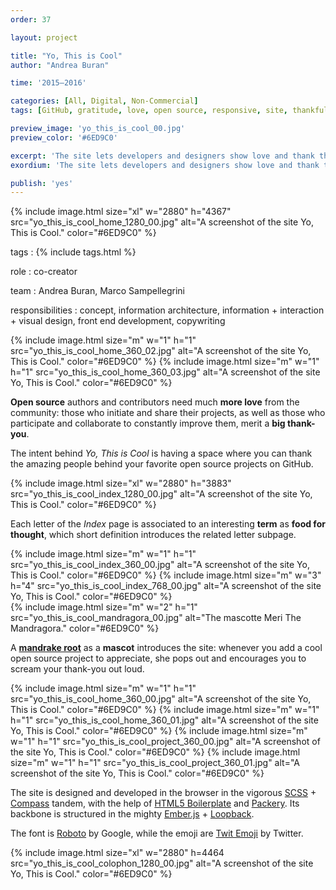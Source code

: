 ```yaml
---
order: 37

layout: project

title: "Yo, This is Cool"
author: "Andrea Buran"

time: '2015–2016'

categories: [All, Digital, Non-Commercial]
tags: [GitHub, gratitude, love, open source, responsive, site, thankfullness]

preview_image: 'yo_this_is_cool_00.jpg'
preview_color: '#6ED9C0'

excerpt: 'The site lets developers and designers show love and thank the people behind their favorite open source projects on GitHub.'
exordium: 'The site lets developers and designers show love and thank the people behind their favorite open source projects on GitHub.'

publish: 'yes'
---
```


<div class="figures">
    {% include image.html
        size="xl"
        w="2880" h="4367"
        src="yo_this_is_cool_home_1280_00.jpg"
        alt="A screenshot of the site Yo, This is Cool."
        color="#6ED9C0"
    %}
</div>

tags
: {% include tags.html %}

role
: co-creator

team
: Andrea Buran, Marco Sampellegrini

responsibilities
: concept, information architecture, information + interaction + visual design, front end development, copywriting

<div class="figures">
    {% include image.html
        size="m"
        w="1" h="1"
        src="yo_this_is_cool_home_360_02.jpg"
        alt="A screenshot of the site Yo, This is Cool."
        color="#6ED9C0"
    %}
    {% include image.html
        size="m"
        w="1" h="1"
        src="yo_this_is_cool_home_360_03.jpg"
        alt="A screenshot of the site Yo, This is Cool."
        color="#6ED9C0"
    %}
</div>

**Open source** authors and contributors need much **more love** from the community: those who initiate and share their projects, as well as those who participate and collaborate to constantly improve them, merit a **big thank-you**.

The intent behind *Yo, This is Cool* is having a space where you can thank the amazing people behind your favorite open source projects on GitHub.

<div class="figures">
    {% include image.html
        size="xl"
        w="2880" h="3883"
        src="yo_this_is_cool_index_1280_00.jpg"
        alt="A screenshot of the site Yo, This is Cool."
        color="#6ED9C0"
    %}
</div>

Each letter of the *Index* page is associated to an interesting **term** as **food for thought**, which short definition introduces the related letter subpage.

<div class="figures">
    {% include image.html
        size="m"
        w="1" h="1"
        src="yo_this_is_cool_index_360_00.jpg"
        alt="A screenshot of the site Yo, This is Cool."
        color="#6ED9C0"
    %}
    {% include image.html
        size="m"
        w="3" h="4"
        src="yo_this_is_cool_index_768_00.jpg"
        alt="A screenshot of the site Yo, This is Cool."
        color="#6ED9C0"
    %}
</div>

<div class="figures">
    {% include image.html
        size="m"
        w="2" h="1"
        src="yo_this_is_cool_mandragora_00.jpg"
        alt="The mascotte Meri The Mandragora."
        color="#6ED9C0"
    %}
</div>

A **[mandrake root](https://en.wikipedia.org/wiki/Mandrake "Mandrake on Wikipedia")** as a **mascot** introduces the site: whenever you add a cool open source project to appreciate, she pops out and encourages you to scream your thank-you out loud.

<div class="figures">
    {% include image.html
        size="m"
        w="1" h="1"
        src="yo_this_is_cool_home_360_00.jpg"
        alt="A screenshot of the site Yo, This is Cool."
        color="#6ED9C0"
    %}
    {% include image.html
        size="m"
        w="1" h="1"
        src="yo_this_is_cool_home_360_01.jpg"
        alt="A screenshot of the site Yo, This is Cool."
        color="#6ED9C0"
    %}
    {% include image.html
        size="m"
        w="1" h="1"
        src="yo_this_is_cool_project_360_00.jpg"
        alt="A screenshot of the site Yo, This is Cool."
        color="#6ED9C0"
    %}
    {% include image.html
        size="m"
        w="1" h="1"
        src="yo_this_is_cool_project_360_01.jpg"
        alt="A screenshot of the site Yo, This is Cool."
        color="#6ED9C0"
    %}
</div>

The site is designed and developed in the browser in the vigorous [SCSS](http://sass-lang.com/ "SASS") + [Compass](http://compass-style.org/ "Compass") tandem, with the help of [HTML5 Boilerplate](https://html5boilerplate.com/ "HTML5 Boilerplate") and [Packery](http://packery.metafizzy.co/ "Packery"). Its backbone is structured in the mighty [Ember.js](http://emberjs.com/ "Ember.js") + [Loopback](http://loopback.io/ "Loopback").

The font is [Roboto](https://www.google.com/fonts/specimen/Roboto) by Google, while the emoji are [Twit Emoji](http://twitter.github.io/twemoji/ "Twit Emoji") by Twitter.

<div class="figures">
    {% include image.html
        size="xl"
        w="2880" h=4464
        src="yo_this_is_cool_colophon_1280_00.jpg"
        alt="A screenshot of the site Yo, This is Cool."
        color="#6ED9C0"
    %}
</div>
